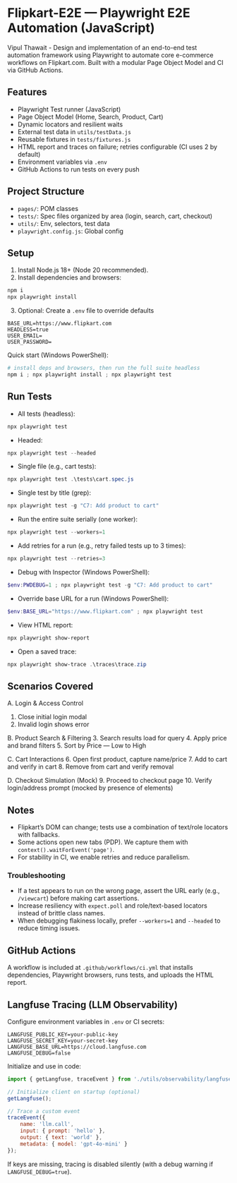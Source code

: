 # Flipkart-E2E — Playwright E2E Automation (JavaScript)

Vipul Thawait - Design and implementation of an end-to-end test automation framework using Playwright to automate core e-commerce workflows on Flipkart.com. Built with a modular Page Object Model and CI via GitHub Actions.

## Features
- Playwright Test runner (JavaScript)
- Page Object Model (Home, Search, Product, Cart)
- Dynamic locators and resilient waits
- External test data in `utils/testData.js`
- Reusable fixtures in `tests/fixtures.js`
- HTML report and traces on failure; retries configurable (CI uses 2 by default)
- Environment variables via `.env`
- GitHub Actions to run tests on every push

## Project Structure
- `pages/`: POM classes
- `tests/`: Spec files organized by area (login, search, cart, checkout)
- `utils/`: Env, selectors, test data
- `playwright.config.js`: Global config

## Setup
1. Install Node.js 18+ (Node 20 recommended).
2. Install dependencies and browsers:

```powershell
npm i
npx playwright install
```

3. Optional: Create a `.env` file to override defaults
```
BASE_URL=https://www.flipkart.com
HEADLESS=true
USER_EMAIL=
USER_PASSWORD=
```

Quick start (Windows PowerShell):

```powershell
# install deps and browsers, then run the full suite headless
npm i ; npx playwright install ; npx playwright test
```

## Run Tests
- All tests (headless):
```powershell
npx playwright test
```

- Headed:
```powershell
npx playwright test --headed
```

- Single file (e.g., cart tests):
```powershell
npx playwright test .\tests\cart.spec.js
```

- Single test by title (grep):
```powershell
npx playwright test -g "C7: Add product to cart"
```

- Run the entire suite serially (one worker):
```powershell
npx playwright test --workers=1
```

- Add retries for a run (e.g., retry failed tests up to 3 times):
```powershell
npx playwright test --retries=3
```

- Debug with Inspector (Windows PowerShell):
```powershell
$env:PWDEBUG=1 ; npx playwright test -g "C7: Add product to cart"
```

- Override base URL for a run (Windows PowerShell):
```powershell
$env:BASE_URL="https://www.flipkart.com" ; npx playwright test
```

- View HTML report:
```powershell
npx playwright show-report
```

- Open a saved trace:
```powershell
npx playwright show-trace .\traces\trace.zip
```

## Scenarios Covered
A. Login & Access Control
1. Close initial login modal
2. Invalid login shows error

B. Product Search & Filtering
3. Search results load for query
4. Apply price and brand filters
5. Sort by Price — Low to High

C. Cart Interactions
6. Open first product, capture name/price
7. Add to cart and verify in cart
8. Remove from cart and verify removal

D. Checkout Simulation (Mock)
9. Proceed to checkout page
10. Verify login/address prompt (mocked by presence of elements)

## Notes
- Flipkart’s DOM can change; tests use a combination of text/role locators with fallbacks.
- Some actions open new tabs (PDP). We capture them with `context().waitForEvent('page')`.
- For stability in CI, we enable retries and reduce parallelism.

### Troubleshooting
- If a test appears to run on the wrong page, assert the URL early (e.g., `/viewcart`) before making cart assertions.
- Increase resiliency with `expect.poll` and role/text-based locators instead of brittle class names.
- When debugging flakiness locally, prefer `--workers=1` and `--headed` to reduce timing issues.

## GitHub Actions
A workflow is included at `.github/workflows/ci.yml` that installs dependencies, Playwright browsers, runs tests, and uploads the HTML report.

## Langfuse Tracing (LLM Observability)
Configure environment variables in `.env` or CI secrets:

```
LANGFUSE_PUBLIC_KEY=your-public-key
LANGFUSE_SECRET_KEY=your-secret-key
LANGFUSE_BASE_URL=https://cloud.langfuse.com
LANGFUSE_DEBUG=false
```

Initialize and use in code:

```js
import { getLangfuse, traceEvent } from './utils/observability/langfuse.js';

// Initialize client on startup (optional)
getLangfuse();

// Trace a custom event
traceEvent({
	name: 'llm.call',
	input: { prompt: 'hello' },
	output: { text: 'world' },
	metadata: { model: 'gpt-4o-mini' }
});
```

If keys are missing, tracing is disabled silently (with a debug warning if `LANGFUSE_DEBUG=true`).
